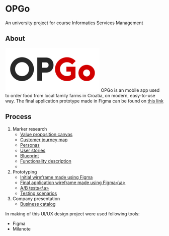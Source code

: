 # OPGo
An university project for course Informatics Services Management

## About
<img src="logo-opgo.png" width="300px">
OPGo is an mobile app used to order food from local family farms in Croatia, on modern, easy-to-use way. 
The final application prototype made in Figma can be found on <a href="https://www.figma.com/file/VBEtxseNKc7SoFF85VSa2q/OPGo?node-id=0%3A1&t=8PRnejrVOuvGSAtX-1" >this link</a>

## Process
<ol>
<li>Marker research
<ul>
    <li><a href="value-proposition-canvas.png">Value proposition canvas</a></li>
    <li><a href="customer-journey-map.pdf">Customer journey map</a></li>
    <li><a href="personas.pdf">Personas</a></li>
    <li><a href="user-stories-textual.pdf">User stories</a></li>
    <li><a href="blueprint.jpg">Blueprint</a></li>
    <li><a href="functionality-description.pdf">Functionality description</a></li>
    <li></li>
  </ul>
</li>

<li>Prototyping
<ul>
    <li><a href="initial-wireframe.pdf">Initial wireframe made using Figma</a></li>
    <li><a href="final-prototype.pdf">Final application wireframe made using Figma<\a></li>
    <li><a href="AB-testing.pdf">A/B tests<\a></li>
    <li><a href="testing-scenarios.pdf">Testing scenarios</a></li>
  </ul>
</li>

<li>Company presentation
  <ul>
      <li><a href="trionix-katalog.pdf">Business catalog</a></li>
  </ul>
</li>

</ol>

In making of this UI/UX design project were used following tools:
<ul>
<li>Figma</li>
<li>Milanote</li>
</ul>
